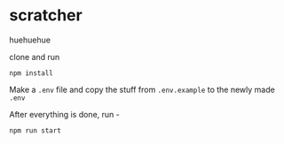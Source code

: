 # scratcher
huehuehue

clone and run
```
npm install
```

Make a `.env` file and copy the stuff from `.env.example` to the newly made `.env`

After everything is done, run - 
```
npm run start
```